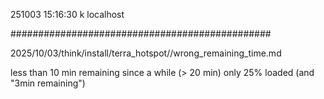 251003
15:16:30
k
localhost

###############################################

2025/10/03/think/install/terra_hotspot//wrong_remaining_time.md

less than 10 min remaining since a while (> 20 min)
only 25% loaded
(and "3min remaining")


